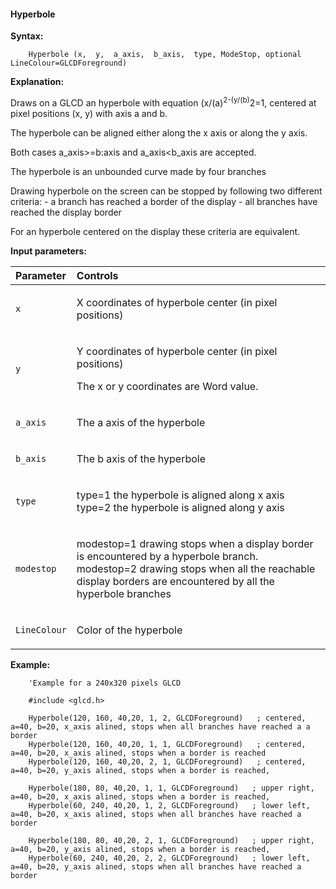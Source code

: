<div class="section">

<div class="titlepage">

<div>

<div>

#### <span id="_hyperbole"></span>Hyperbole

</div>

</div>

</div>

<span class="strong">**Syntax:**</span>

``` screen
    Hyperbole (x,  y,  a_axis,  b_axis,  type, ModeStop, optional LineColour=GLCDForeground)
```

<span class="strong">**Explanation:**</span>

Draws on a GLCD an hyperbole with equation (x/(a)<sup>2-(y/(b)</sup>2=1,
centered at pixel positions (x, y) with axis a and b.

The hyperbole can be aligned either along the x axis or along the y
axis.

Both cases a\_axis&gt;=b:axis and a\_axis&lt;b\_axis are accepted.

The hyperbole is an unbounded curve made by four branches

Drawing hyperbole on the screen can be stopped by following two
different criteria: - a branch has reached a border of the display - all
branches have reached the display border

For an hyperbole centered on the display these criteria are equivalent.

<span class="strong">**Input parameters:**</span>

<div class="informaltable">

<table data-border="1">
<thead>
<tr class="header">
<th style="text-align: left;"><span class="strong"><strong>Parameter</strong></span></th>
<th style="text-align: left;"><span class="strong"><strong>Controls</strong></span></th>
</tr>
</thead>
<tbody>
<tr class="odd">
<td style="text-align: left;"><p><code class="literal">x</code></p></td>
<td style="text-align: left;"><p>X coordinates of hyperbole center (in pixel positions)</p></td>
</tr>
<tr class="even">
<td style="text-align: left;"><p><code class="literal">y</code></p></td>
<td style="text-align: left;"><p>Y coordinates of hyperbole center (in pixel positions)</p>
<p>The x or y coordinates are Word value.</p></td>
</tr>
<tr class="odd">
<td style="text-align: left;"><p><code class="literal">a_axis</code></p></td>
<td style="text-align: left;"><p>The a axis of the hyperbole</p></td>
</tr>
<tr class="even">
<td style="text-align: left;"><p><code class="literal">b_axis</code></p></td>
<td style="text-align: left;"><p>The b axis of the hyperbole</p></td>
</tr>
<tr class="odd">
<td style="text-align: left;"><p><code class="literal">type</code></p></td>
<td style="text-align: left;"><p>type=1 the hyperbole is aligned along x axis<br />
type=2 the hyperbole is aligned along y axis</p></td>
</tr>
<tr class="even">
<td style="text-align: left;"><p><code class="literal">modestop</code></p></td>
<td style="text-align: left;"><p>modestop=1 drawing stops when a display border is encountered by a hyperbole branch.<br />
modestop=2 drawing stops when all the reachable display borders are encountered by all the hyperbole branches</p></td>
</tr>
<tr class="odd">
<td style="text-align: left;"><p><code class="literal">LineColour</code></p></td>
<td style="text-align: left;"><p>Color of the hyperbole</p></td>
</tr>
</tbody>
</table>

</div>

<span class="strong">**Example:**</span>

``` screen
    'Example for a 240x320 pixels GLCD

    #include <glcd.h>

    Hyperbole(120, 160, 40,20, 1, 2, GLCDForeground)   ; centered, a=40, b=20, x_axis alined, stops when all branches have reached a a border
    Hyperbole(120, 160, 40,20, 1, 1, GLCDForeground)   ; centered, a=40, b=20, x_axis alined, stops when a border is reached
    Hyperbole(120, 160, 40,20, 2, 1, GLCDForeground)   ; centered, a=40, b=20, y_axis alined, stops when a border is reached,

    Hyperbole(180, 80, 40,20, 1, 1, GLCDForeground)   ; upper right, a=40, b=20, x_axis alined, stops when a border is reached,
    Hyperbole(60, 240, 40,20, 1, 2, GLCDForeground)   ; lower left, a=40, b=20, x_axis alined, stops when all branches have reached a border

    Hyperbole(180, 80, 40,20, 2, 1, GLCDForeground)   ; upper right, a=40, b=20, y_axis alined, stops when a border is reached,
    Hyperbole(60, 240, 40,20, 2, 2, GLCDForeground)   ; lower left, a=40, b=20, y_axis alined, stops when all branches have reached a border
```

</div>
